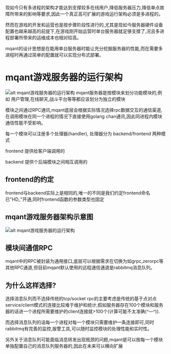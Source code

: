 现如今只有多进程的架构才能达到支撑较多在线用户,降低服务器压力,降低单点故障所带来的影响等要求,因此一个真正高可扩展的游戏运行架构必须是多进程的。

然而在游戏的开发和运营也是按步骤阶段性进行的,尤其是现如今服务器硬件设备配置也越来越高的前提下,在游戏刚开始运营时单台服务器就足够支撑了,况且多进程部署所带来的运维成本也相对较高。

mqant的设计思想是在能用单台服务器时能让充分挖掘服务器的性能,而在需要多进程时再通过简单的配置就可以实现分布式部署。

# mqant游戏服务器的运行架构
![alt mqant游戏服务器的运行架构](https://github.com/liangdas/mqant/wiki/images/mqant_architecture.png "mqant游戏服务器的运行架构图")
mqant服务器是按模块来划分功能模块的,例如 用户管理,在线聊天,战斗平台等等都应该划分为独立的模块

模块之间通过RPC通讯,mqant底层会根据实际情况选择rpc数据交互的通信渠道,在调用模块在同一个进程的情况下直接使用golang chan通讯,因此同进程内模块通信性能不受影响。

每一个模块可以注册多个处理器(handler), 处理器分为 backend/frontend 两种模式

frontend 提供给客户端调用的

backend   提供个后端模块之间相互调用的

## frontend的约定
frontend与backend实际上是相同的,唯一的不同是我们约定frontend命名已"HD_"开通,同时frontend函数的参数类型也固定

## mqant游戏服务器架构示意图
![alt mqant游戏服务器的运行架构](https://github.com/liangdas/mqant/wiki/images/mqant_architecture2.png "mqant游戏服务器的运行架构图")

## 模块间通信RPC
mqant中的RPC被封装为通用接口,底层可以根据需求在切换为如grpc,zerorpc等其他RPC通道,但目前mqant默认使用的远程通信通道是rabbitmq消息队列。

## 为什么这样选择?
选择消息队列而不选择传统的tcp/socket rpc的主要考虑是传统的基于点对点service/client模式的连接比较难于维护和统计,假如服务器存在100个模块和服务器的话进一个进程所需要维护的client连接就>100个(计算可能不太准确(^—^)).

而选择消息队列的话每一个进程对每一个模块只需要维护一条连接即可,同时rabbitmq有完善的监控,报警工具,可以随时监控模块的处理性能和实时性。

另外关于消息队列可能面临消息转发出现瓶颈的问题,mqant是可以按每一个模块单独配置自己的消息队列服务器的,因此在未来可以横向扩展
